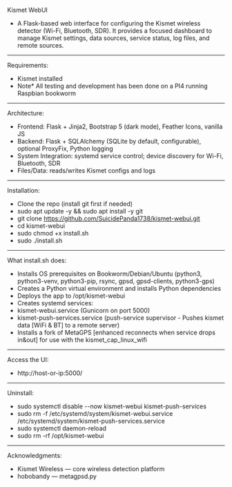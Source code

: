 Kismet WebUI
 - A Flask-based web interface for configuring the Kismet wireless detector (Wi-Fi, Bluetooth, SDR). It provides a focused dashboard to manage Kismet settings, data sources, service status, log files, and remote sources.
-----------------------------------------------------------------------------
Requirements:
 - Kismet installed
 - Note* All testing and development has been done on a PI4 running Raspbian bookworm 
-----------------------------------------------------------------------------
Architecture:
 - Frontend: Flask + Jinja2, Bootstrap 5 (dark mode), Feather Icons, vanilla JS
 - Backend: Flask + SQLAlchemy (SQLite by default, configurable), optional ProxyFix, Python logging
 - System Integration: systemd service control; device discovery for Wi-Fi, Bluetooth, SDR
 - Files/Data: reads/writes Kismet configs and logs
-----------------------------------------------------------------------------
Installation:
 - Clone the repo (install git first if needed)
 - sudo apt update -y && sudo apt install -y git
 - git clone https://github.com/SuicidePanda1738/kismet-webui.git
 - cd kismet-webui
 - sudo chmod +x install.sh
 - sudo ./install.sh
-----------------------------------------------------------------------------
What install.sh does:
 - Installs OS prerequisites on Bookworm/Debian/Ubuntu (python3, python3-venv, python3-pip, rsync, gpsd, gpsd-clients, python3-gps)
 - Creates a Python virtual environment and installs Python dependencies
 - Deploys the app to /opt/kismet-webui
 - Creates systemd services:
 - kismet-webui.service (Gunicorn on port 5000)
 - kismet-push-services.service (push-service supervisor - Pushes kismet data [WiFi & BT] to a remote server)
 - Installs a fork of MetaGPS [enhanced reconnects when service drops in&out] for use with the kismet_cap_linux_wifi
-----------------------------------------------------------------------------
Access the UI:
 - http://host-or-ip:5000/
-----------------------------------------------------------------------------
Uninstall:
 - sudo systemctl disable --now kismet-webui kismet-push-services
 - sudo rm -f /etc/systemd/system/kismet-webui.service /etc/systemd/system/kismet-push-services.service
 - sudo systemctl daemon-reload
 - sudo rm -rf /opt/kismet-webui
-----------------------------------------------------------------------------
Acknowledgments:
 - Kismet Wireless — core wireless detection platform
 - hobobandy — metagpsd.py
